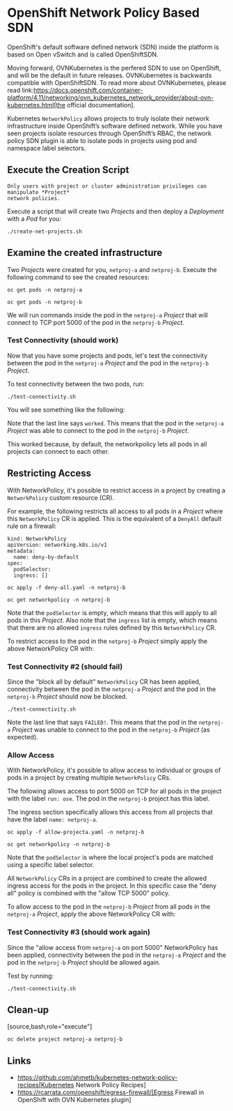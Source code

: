 # OpenShift Network Policy Based SDN
OpenShift's default software defined network (SDN) inside the platform is based
on Open vSwitch and is called OpenShiftSDN.

Moving forward, OVNKubernetes is the perfered SDN to use on OpenShift, and will be the
default in future releases. OVNKubernetes is backwards compatible
with OpenShiftSDN. To read more about OVNKubernetes, please read
link:https://docs.openshift.com/container-platform/4.11/networking/ovn_kubernetes_network_provider/about-ovn-kubernetes.html[the official documentation].

Kubernetes `NetworkPolicy` allows projects to truly isolate their
network infrastructure inside OpenShift’s software defined network. While you
have seen projects isolate resources through OpenShift’s RBAC, the network policy
SDN plugin is able to isolate pods in projects using pod and namespace label selectors.

## Execute the Creation Script
````
Only users with project or cluster administration privileges can manipulate *Project*
network policies.
````

Execute a script that will create two
*Projects* and then deploy a *Deployment* with a *Pod* for you:

````
./create-net-projects.sh
````

## Examine the created infrastructure
Two *Projects* were created for you, `netproj-a` and `netproj-b`. Execute the
following command to see the created resources:

````
oc get pods -n netproj-a
````

````
oc get pods -n netproj-b
````

We will run commands inside the pod in the `netproj-a` *Project* that will
connect to TCP port 5000 of the pod in the `netproj-b` *Project*.

### Test Connectivity (should work)
Now that you have some projects and pods, let's test the connectivity between
the pod in the `netproj-a` *Project* and the pod in the `netproj-b` *Project*.

To test connectivity between the two pods, run:

````
./test-connectivity.sh
````

You will see something like the following:


Note that the last line says `worked`. This means that the pod in the `netproj-a` *Project* was able to connect to the pod in the `netproj-b` *Project*.

This worked because, by default, the networkpolicy lets all pods in all projects can connect to each other.

## Restricting Access
With NetworkPolicy, it's possible to restrict access in a project by creating a `NetworkPolicy` custom resource (CR).

For example, the following restricts all access to all pods in a *Project* where this `NetworkPolicy` CR is applied. This is the equivalent of a `DenyAll` default rule on a firewall:

````
kind: NetworkPolicy
apiVersion: networking.k8s.io/v1
metadata:
  name: deny-by-default
spec:
  podSelector:
  ingress: []
````

````
oc apply -f deny-all.yaml -n netproj-b
````

````
oc get networkpolicy -n netproj-b
````

Note that the `podSelector` is empty, which means that this will apply to all pods in this *Project*. Also note that the `ingress` list is empty, which means that there are no allowed `ingress` rules defined by this `NetworkPolicy` CR.

To restrict access to the pod in the `netproj-b` *Project* simply apply the
above NetworkPolicy CR with:

### Test Connectivity #2 (should fail)
Since the "block all by default" `NetworkPolicy` CR has been applied, connectivity between the pod in the `netproj-a` *Project* and the pod in the `netproj-b` *Project* should now be blocked.

````
./test-connectivity.sh
````

Note the last line that says `FAILED!`. This means that the pod in the `netproj-a` *Project* was unable to connect to the pod in the `netproj-b` *Project* (as expected).

### Allow Access
With NetworkPolicy, it's possible to allow access to individual or groups of pods in a project by creating multiple
`NetworkPolicy` CRs.

The following allows access to port 5000 on TCP for all pods in the project
with the label `run: ose`. The pod in the `netproj-b` project has this label.

The ingress section specifically allows this access from all projects that
have the label `name: netproj-a`.

````
oc apply -f allow-projecta.yaml -n netproj-b
````

````
oc get networkpolicy -n netproj-b
````

Note that the `podSelector` is where the local project's pods are matched
using a specific label selector.

All `NetworkPolicy` CRs in a project are combined to create the allowed
ingress access for the pods in the project. In this specific case the "deny
all" policy is combined with the "allow TCP 5000" policy.

To allow access to the pod in the `netproj-b` *Project* from all pods in the
`netproj-a` *Project*, apply the above NetworkPolicy CR with:

### Test Connectivity #3 (should work again)
Since the "allow access from `netproj-a` on port 5000" NetworkPolicy has been applied,
connectivity between the pod in the `netproj-a` *Project* and the pod in the
`netproj-b` *Project* should be allowed again.

Test by running:

````
./test-connectivity.sh
````

## Clean-up
[source,bash,role="execute"]
````
oc delete project netproj-a netproj-b
````

## Links
* https://github.com/ahmetb/kubernetes-network-policy-recipes[Kubernetes Network Policy Recipes]
* https://rcarrata.com/openshift/egress-firewall/[Egress Firewall in OpenShift with OVN Kubernetes plugin]
